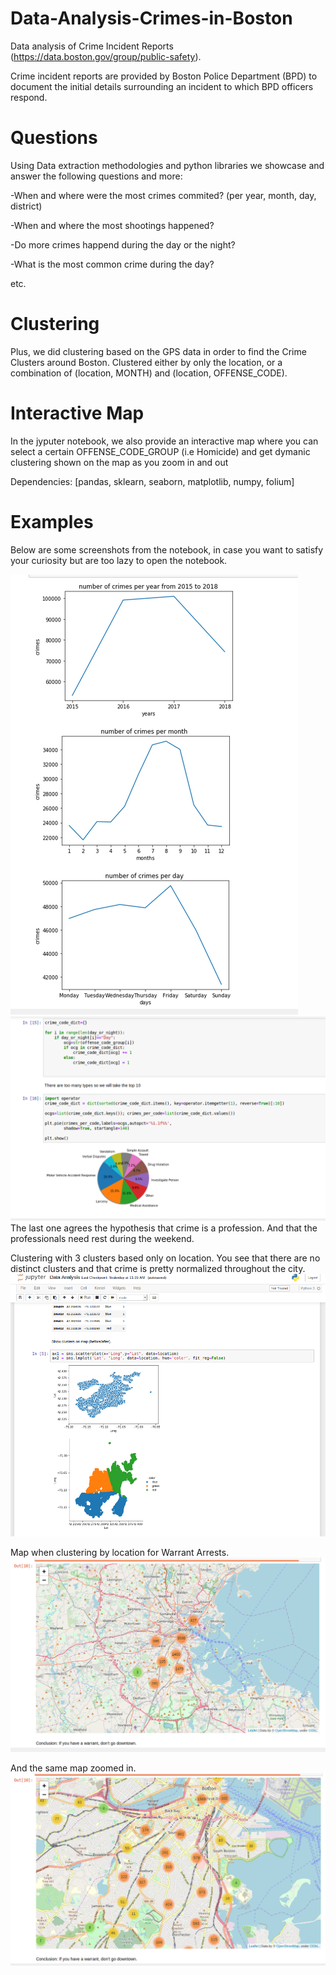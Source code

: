 # Data-Analysis-Crimes-in-Boston

Data analysis of Crime Incident Reports (https://data.boston.gov/group/public-safety).

Crime incident reports are provided by Boston Police Department (BPD) to document the initial details surrounding an incident to which BPD officers respond.

# Questions
Using Data extraction methodologies and python libraries we showcase and answer the following questions and more:

-When and where were the most crimes commited? (per year, month, day, district)

-When and where the most shootings happened?

-Do more crimes happend during the day or the night?

-What is the most common crime during the day?

etc.

# Clustering
Plus, we did clustering based on the GPS data in order to find the Crime Clusters around Boston.
Clustered either by only the location, or a combination of (location, MONTH) and (location, OFFENSE_CODE).

# Interactive Map
In the jyputer notebook, we also provide an interactive map where you can select a certain OFFENSE_CODE_GROUP (i.e Homicide) and get dymanic clustering shown on the map as you zoom in and out

Dependencies:
[pandas, sklearn, seaborn, matplotlib, numpy, folium]

# Examples
Below are some screenshots from the notebook, in case you want to satisfy your curiosity but are too lazy to open the notebook.

![](images/ju2.PNG)
![](images/ju3.PNG)
The last one agrees the hypothesis that crime is a profession. And that the professionals need rest during the weekend.

Clustering with 3 clusters based only on location. You see that there are no distinct clusters and that crime is pretty normalized throughout the city.
![](images/ju1.PNG)

Map when clustering by location for Warrant Arrests.
![](images/ju4.PNG)

And the same map zoomed in.
![](images/ju5.PNG)

